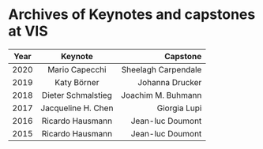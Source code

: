 Archives of Keynotes and capstones at VIS 
=====

| Year          | Keynote            | Capstone            |
| ------------- |:------------------:| -------------------:|
| 2020          | Mario Capecchi     | Sheelagh Carpendale |
| 2019          | Katy Börner        | Johanna Drucker     |
| 2018          | Dieter Schmalstieg | Joachim M. Buhmann  |
| 2017          | Jacqueline H. Chen | Giorgia Lupi        |
| 2016          | Ricardo Hausmann   | Jean-luc Doumont    |
| 2015          | Ricardo Hausmann   | Jean-luc Doumont    |
